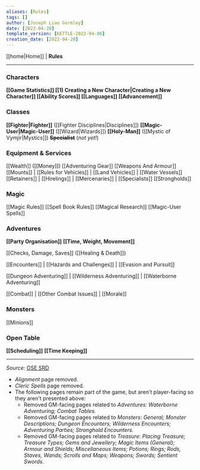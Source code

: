 ```yaml
---
aliases: [Rules]
tags: []
author: [Joseph Liao Gormley]
date: [2022-04-20]
template_version: [KETTLE-2022-04-06]
creation_date: [2022-04-20]
---
```

<!-- Home | Character Creation | -->
[[home|Home]] | **Rules**
___
### Characters
**[[Game Statistics]]
[[1) Creating a New Character|Creating a New Character]]
[[Ability Scores]]
[[Languages]]
[[Advancement]]**

### Classes
**[[Fighter|Fighter]]** ([[Fighter Disciplines|Disciplines]])
**[[Magic-User|Magic-User]]** ([[Wizard|Wizards]])
**[[Holy-Man]]** ([[Mystic of Vymjir|Mystics]])
**~~Specialist~~** (*not yet!*)

### Equipment & Services
[[Wealth]] ([[Money]])
[[Adventuring Gear]]
[[Weapons And Armour]]
[[Mounts]] | [[Rules for Vehicles]] | [[Land Vehicles]] | [[Water Vessels]]
[[Retainers]] | [[Hirelings]] | [[Mercenaries]] | [[Specialists]]
[[Strongholds]]

### Magic
[[Magic Rules]]
[[Spell Book Rules]]
[[Magical Research]]
[[Magic-User Spells]]

### Adventures
**[[Party Organisation]]**
**[[Time, Weight, Movement]]**

[[Checks, Damage, Saves]] ([[Healing & Death]])

[[Encounters]] | [[Hazards and Challenges]] | [[Evasion and Pursuit]]

[[Dungeon Adventuring]] | [[Wilderness Adventuring]] | [[Waterborne Adventuring]]

[[Combat]] | [[Other Combat Issues]] | [[Morale]]

### Monsters
[[Minions]]

### Open Table
**[[Scheduling]]**
**[[Time Keeping]]**
___
*Source:* [OSE SRD](https://oldschoolessentials.necroticgnome.com/srd/index.php/Main_Page)
- *Alignment* page removed.
- *Cleric Spells* page removed.
- The following pages remain part of the game, but aren't player-facing so they aren't presented above:
	- Removed GM-facing pages related to *Adventures:* *Waterborne Adventuring; Combat Tables.*
	- Removed GM-facing pages related to *Monsters*: *General; Monster Descriptions; Dungeon Encounters; Wilderness Encounters; Adventuring Parties; Stronghold Encounters.*
	- Removed GM-facing pages related to *Treasure*: *Placing Treasure; Treasure Types; Gems and Jewellery; Magic Items (General); Armour and Shields; Miscellaneous Items; Potions; Rings; Rods, Staves, Wands; Scrolls and Maps; Weapons; Swords; Sentient Swords.*

<!--*See also:* 
*References:*
*Source:* -->
<!-- Sources, read more, links, etc. -->
<!-- *Source: Entry by [[Mike Maxin]].* -->
<!-- Leave an empty line at the end, otherwise Exporter complains. -->
